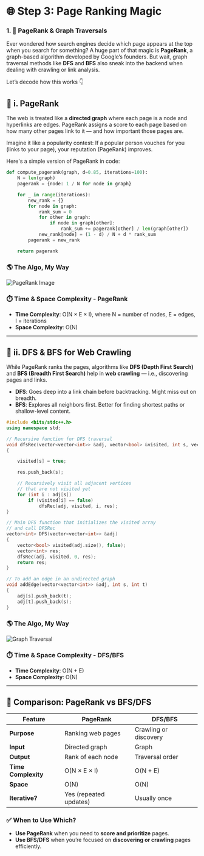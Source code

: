 
# 🌐  Step 3: Page Ranking Magic

### 1. 🧠 PageRank & Graph Traversals
Ever wondered how search engines decide which page appears at the top when you search for something? A huge part of that magic is **PageRank**, a graph-based algorithm developed by Google’s founders. But wait, graph traversal methods like **DFS** and **BFS** also sneak into the backend when dealing with crawling or link analysis.

Let’s decode how this works 👇

## 📌 i. PageRank
The web is treated like a **directed graph** where each page is a node and hyperlinks are edges. PageRank assigns a score to each page based on how many other pages link to it — and how important those pages are.

Imagine it like a popularity contest: If a popular person vouches for you (links to your page), your reputation (PageRank) improves.

Here's a simple version of PageRank in code:

```python
def compute_pagerank(graph, d=0.85, iterations=100):
    N = len(graph)
    pagerank = {node: 1 / N for node in graph}

    for _ in range(iterations):
        new_rank = {}
        for node in graph:
            rank_sum = 0
            for other in graph:
                if node in graph[other]:
                    rank_sum += pagerank[other] / len(graph[other])
            new_rank[node] = (1 - d) / N + d * rank_sum
        pagerank = new_rank

    return pagerank
```

### 🌎 The Algo, My Way

![PageRank Image](images/pagerank.png)


### ⏱️ Time & Space Complexity - PageRank
- **Time Complexity**: O(N × E × I), where N = number of nodes, E = edges, I = iterations
- **Space Complexity**: O(N)

---

## 📌 ii. DFS & BFS for Web Crawling
While PageRank ranks the pages, algorithms like **DFS (Depth First Search)** and **BFS (Breadth First Search)** help in **web crawling** — i.e., discovering pages and links.

- **DFS**: Goes deep into a link chain before backtracking. Might miss out on breadth.
- **BFS**: Explores all neighbors first. Better for finding shortest paths or shallow-level content.

```cpp
#include <bits/stdc++.h>
using namespace std;

// Recursive function for DFS traversal
void dfsRec(vector<vector<int>> &adj, vector<bool> &visited, int s, vector<int> &res)
{

    visited[s] = true;

    res.push_back(s);

    // Recursively visit all adjacent vertices
    // that are not visited yet
    for (int i : adj[s])
        if (visited[i] == false)
            dfsRec(adj, visited, i, res);
}

// Main DFS function that initializes the visited array
// and call DFSRec
vector<int> DFS(vector<vector<int>> &adj)
{
    vector<bool> visited(adj.size(), false);
    vector<int> res;
    dfsRec(adj, visited, 0, res);
    return res;
}

// To add an edge in an undirected graph
void addEdge(vector<vector<int>> &adj, int s, int t)
{
    adj[s].push_back(t);
    adj[t].push_back(s);
}

```

### 🌎 The Algo, My Way


![Graph Traversal](images/dfs_bfs.png)


### ⏱️ Time & Space Complexity - DFS/BFS
- **Time Complexity**: O(N + E)
- **Space Complexity**: O(N)

---

## 🔄 Comparison: PageRank vs BFS/DFS

| Feature              | PageRank                 | DFS/BFS               |
|---------------------|---------------------------|------------------------|
| **Purpose**         | Ranking web pages         | Crawling or discovery |
| **Input**           | Directed graph            | Graph                  |
| **Output**          | Rank of each node         | Traversal order       |
| **Time Complexity** | O(N × E × I)              | O(N + E)              |
| **Space**           | O(N)                      | O(N)                  |
| **Iterative?**      | Yes (repeated updates)    | Usually once          |

### ✅ When to Use Which?
- **Use PageRank** when you need to **score and prioritize** pages.
- **Use BFS/DFS** when you’re focused on **discovering or crawling** pages efficiently.

